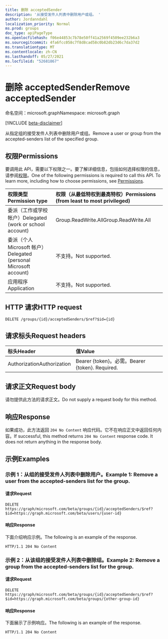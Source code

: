 ```yaml
---
title: 删除 acceptedSender
description: '从接受发件人列表中删除用户或组。 '
author: Jordanndahl
localization_priority: Normal
ms.prod: groups
doc_type: apiPageType
ms.openlocfilehash: f06e44853c7b78e50ff41a2569f4509ee232b6a3
ms.sourcegitcommit: 4fa6fcc058c7f8d8cad58c0b82db23d6c7da37d2
ms.translationtype: MT
ms.contentlocale: zh-CN
ms.lasthandoff: 05/27/2021
ms.locfileid: "52681867"
---
```

# <a name="remove-acceptedsender"></a><span data-ttu-id="c3ba9-103">删除 acceptedSender</span><span class="sxs-lookup"><span data-stu-id="c3ba9-103">Remove acceptedSender</span></span>

<span data-ttu-id="c3ba9-104">命名空间：microsoft.graph</span><span class="sxs-lookup"><span data-stu-id="c3ba9-104">Namespace: microsoft.graph</span></span>

[!INCLUDE [beta-disclaimer](../../includes/beta-disclaimer.md)]

<span data-ttu-id="c3ba9-105">从指定组的接受发件人列表中删除用户或组。</span><span class="sxs-lookup"><span data-stu-id="c3ba9-105">Remove a user or group from the accepted-senders list of the specified group.</span></span> 

## <a name="permissions"></a><span data-ttu-id="c3ba9-106">权限</span><span class="sxs-lookup"><span data-stu-id="c3ba9-106">Permissions</span></span>
<span data-ttu-id="c3ba9-p101">要调用此 API，需要以下权限之一。要了解详细信息，包括如何选择权限的信息，请参阅[权限](/graph/permissions-reference)。</span><span class="sxs-lookup"><span data-stu-id="c3ba9-p101">One of the following permissions is required to call this API. To learn more, including how to choose permissions, see [Permissions](/graph/permissions-reference).</span></span>

| <span data-ttu-id="c3ba9-109">权限类型</span><span class="sxs-lookup"><span data-stu-id="c3ba9-109">Permission type</span></span>                        | <span data-ttu-id="c3ba9-110">权限（从最低特权到最高特权）</span><span class="sxs-lookup"><span data-stu-id="c3ba9-110">Permissions (from least to most privileged)</span></span>  |
|:---------------------------------------|:-------------------------------------------- |
| <span data-ttu-id="c3ba9-111">委派（工作或学校帐户）</span><span class="sxs-lookup"><span data-stu-id="c3ba9-111">Delegated (work or school account)</span></span>     | <span data-ttu-id="c3ba9-112">Group.ReadWrite.All</span><span class="sxs-lookup"><span data-stu-id="c3ba9-112">Group.ReadWrite.All</span></span>    |
| <span data-ttu-id="c3ba9-113">委派（个人 Microsoft 帐户）</span><span class="sxs-lookup"><span data-stu-id="c3ba9-113">Delegated (personal Microsoft account)</span></span> | <span data-ttu-id="c3ba9-114">不支持。</span><span class="sxs-lookup"><span data-stu-id="c3ba9-114">Not supported.</span></span>|
| <span data-ttu-id="c3ba9-115">应用程序</span><span class="sxs-lookup"><span data-stu-id="c3ba9-115">Application</span></span>                            | <span data-ttu-id="c3ba9-116">不支持。</span><span class="sxs-lookup"><span data-stu-id="c3ba9-116">Not supported.</span></span>|

## <a name="http-request"></a><span data-ttu-id="c3ba9-117">HTTP 请求</span><span class="sxs-lookup"><span data-stu-id="c3ba9-117">HTTP request</span></span>
<!-- { "blockType": "ignored" } -->
```http
DELETE /groups/{id}/acceptedSenders/$ref?$id={id}
```

## <a name="request-headers"></a><span data-ttu-id="c3ba9-118">请求标头</span><span class="sxs-lookup"><span data-stu-id="c3ba9-118">Request headers</span></span>
| <span data-ttu-id="c3ba9-119">标头</span><span class="sxs-lookup"><span data-stu-id="c3ba9-119">Header</span></span>         | <span data-ttu-id="c3ba9-120">值</span><span class="sxs-lookup"><span data-stu-id="c3ba9-120">Value</span></span>                      |
|:---------------|:---------------------------|
| <span data-ttu-id="c3ba9-121">Authorization</span><span class="sxs-lookup"><span data-stu-id="c3ba9-121">Authorization</span></span>  | <span data-ttu-id="c3ba9-p102">Bearer {token}。必需。</span><span class="sxs-lookup"><span data-stu-id="c3ba9-p102">Bearer {token}. Required.</span></span>  

## <a name="request-body"></a><span data-ttu-id="c3ba9-124">请求正文</span><span class="sxs-lookup"><span data-stu-id="c3ba9-124">Request body</span></span>
<span data-ttu-id="c3ba9-125">请勿提供此方法的请求正文。</span><span class="sxs-lookup"><span data-stu-id="c3ba9-125">Do not supply a request body for this method.</span></span>

## <a name="response"></a><span data-ttu-id="c3ba9-126">响应</span><span class="sxs-lookup"><span data-stu-id="c3ba9-126">Response</span></span>
<span data-ttu-id="c3ba9-p103">如果成功，此方法返回 `204 No Content` 响应代码。它不在响应正文中返回任何内容。</span><span class="sxs-lookup"><span data-stu-id="c3ba9-p103">If successful, this method returns `204 No Content` response code. It does not return anything in the response body.</span></span>

## <a name="examples"></a><span data-ttu-id="c3ba9-129">示例</span><span class="sxs-lookup"><span data-stu-id="c3ba9-129">Examples</span></span>
### <a name="example-1-remove-a-user-from-the-accepted-senders-list-for-the-group"></a><span data-ttu-id="c3ba9-130">示例 1：从组的接受发件人列表中删除用户。</span><span class="sxs-lookup"><span data-stu-id="c3ba9-130">Example 1: Remove a user from the accepted-senders list for the group.</span></span>
#### <a name="request"></a><span data-ttu-id="c3ba9-131">请求</span><span class="sxs-lookup"><span data-stu-id="c3ba9-131">Request</span></span>

<!-- {
  "blockType": "request",
  "name": "remove_user_from_acceptedsenderslist_of_group"
}-->
```http
DELETE https://graph/microsoft.com/beta/groups/{id}/acceptedSenders/$ref?$id=https://graph.microsoft.com/beta/users/{user-id}
```

#### <a name="response"></a><span data-ttu-id="c3ba9-132">响应</span><span class="sxs-lookup"><span data-stu-id="c3ba9-132">Response</span></span>
<span data-ttu-id="c3ba9-133">下面介绍响应示例。</span><span class="sxs-lookup"><span data-stu-id="c3ba9-133">The following is an example of the response.</span></span> 

<!-- {
  "blockType": "response",
  "name": "remove_user_from_acceptedsenderslist_of_group",
  "truncated": true
} -->
```http
HTTP/1.1 204 No Content
```

### <a name="example-2-remove-a-group-from-the-accepted-senders-list-for-the-group"></a><span data-ttu-id="c3ba9-134">示例 2：从该组的接受发件人列表中删除组。</span><span class="sxs-lookup"><span data-stu-id="c3ba9-134">Example 2: Remove a group from the accepted-senders list for the group.</span></span>
#### <a name="request"></a><span data-ttu-id="c3ba9-135">请求</span><span class="sxs-lookup"><span data-stu-id="c3ba9-135">Request</span></span>

<!-- {
  "blockType": "request",
  "name": "remove_group_from_acceptedsenderslist_of_group"
}-->
```http
DELETE https://graph/microsoft.com/beta/groups/{id}/acceptedSenders/$ref?$id=https://graph.microsoft.com/beta/groups/{other-group-id}
```

#### <a name="response"></a><span data-ttu-id="c3ba9-136">响应</span><span class="sxs-lookup"><span data-stu-id="c3ba9-136">Response</span></span>
<span data-ttu-id="c3ba9-137">下面展示了示例响应。</span><span class="sxs-lookup"><span data-stu-id="c3ba9-137">The following is an example of the response.</span></span> 

<!-- {
  "blockType": "response",
  "name": "remove_group_from_acceptedsenderslist_of_group",
  "truncated": true
} -->
```http
HTTP/1.1 204 No Content
```

<!-- uuid: 8fcb5dbc-d5aa-4681-8e31-b001d5168d79
2015-10-25 14:57:30 UTC -->
<!--
{
  "type": "#page.annotation",
  "description": "Remove acceptedSender",
  "keywords": "",
  "section": "documentation",
  "tocPath": "",
  "suppressions": []
}
-->


